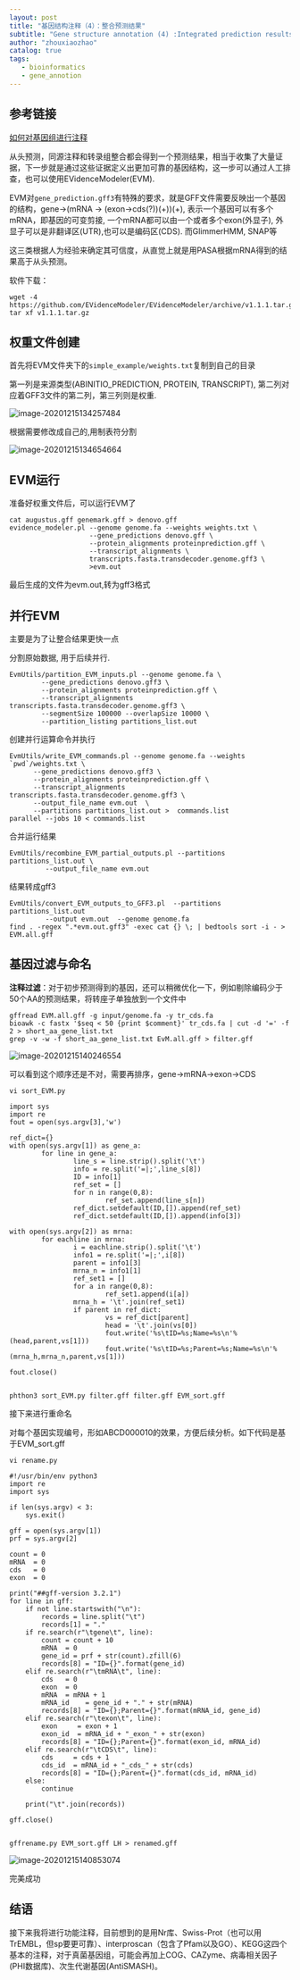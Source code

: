 ```yaml
---
layout: post
title: "基因结构注释（4）：整合预测结果"
subtitle: "Gene structure annotation (4) :Integrated prediction results"
author: "zhouxiaozhao"
catalog: true
tags:
   - bioinformatics
   - gene_annotion
---
```


## 参考链接

[如何对基因组进行注释](https://www.jianshu.com/p/931e9821c45a)

从头预测，同源注释和转录组整合都会得到一个预测结果，相当于收集了大量证据，下一步就是通过这些证据定义出更加可靠的基因结构，这一步可以通过人工排查，也可以使用EVidenceModeler(EVM).

EVM对`gene_prediction.gff3`有特殊的要求，就是GFF文件需要反映出一个基因的结构，gene->(mRNA -> (exon->cds(?))(+))(+), 表示一个基因可以有多个mRNA，即基因的可变剪接, 一个mRNA都可以由一个或者多个exon(外显子), 外显子可以是非翻译区(UTR),也可以是编码区(CDS). 而GlimmerHMM, SNAP等

这三类根据人为经验来确定其可信度，从直觉上就是用PASA根据mRNA得到的结果高于从头预测。

软件下载：

```
wget -4 https://github.com/EVidenceModeler/EVidenceModeler/archive/v1.1.1.tar.gz
tar xf v1.1.1.tar.gz
```

## 权重文件创建

首先将EVM文件夹下的`simple_example/weights.txt`复制到自己的目录

第一列是来源类型(ABINITIO_PREDICTION, PROTEIN, TRANSCRIPT), 第二列对应着GFF3文件的第二列，第三列则是权重.

![image-20201215134257484](/img/posts/2020.11.26/image-20201215134257484.png)

根据需要修改成自己的,用制表符分割

![image-20201215134654664](/img/posts/2020.11.26/image-20201215134654664.png)

## EVM运行

准备好权重文件后，可以运行EVM了

```
cat augustus.gff genemark.gff > denovo.gff
evidence_modeler.pl --genome genome.fa --weights weights.txt \
                    --gene_predictions denovo.gff \
                    --protein_alignments proteinprediction.gff \
                    --transcript_alignments \
                    transcripts.fasta.transdecoder.genome.gff3 \
                    >evm.out
```
最后生成的文件为evm.out,转为gff3格式


## 并行EVM

主要是为了让整合结果更快一点

分割原始数据, 用于后续并行.

```
EvmUtils/partition_EVM_inputs.pl --genome genome.fa \
        --gene_predictions denovo.gff3 \
        --protein_alignments proteinprediction.gff \
        --transcript_alignments transcripts.fasta.transdecoder.genome.gff3 \
        --segmentSize 100000 --overlapSize 10000 \
        --partition_listing partitions_list.out
```

创建并行运算命令并执行

```
EvmUtils/write_EVM_commands.pl --genome genome.fa --weights `pwd`/weights.txt \
      --gene_predictions denovo.gff3 \
      --protein_alignments proteinprediction.gff \
      --transcript_alignments transcripts.fasta.transdecoder.genome.gff3 \
      --output_file_name evm.out  \
      --partitions partitions_list.out >  commands.list
parallel --jobs 10 < commands.list
```

合并运行结果

```
EvmUtils/recombine_EVM_partial_outputs.pl --partitions partitions_list.out \
         --output_file_name evm.out
```

结果转成gff3

```
EvmUtils/convert_EVM_outputs_to_GFF3.pl  --partitions partitions_list.out
         --output evm.out  --genome genome.fa
find . -regex ".*evm.out.gff3" -exec cat {} \; | bedtools sort -i - > EVM.all.gff
```

## 基因过滤与命名

**注释过滤**：对于初步预测得到的基因，还可以稍微优化一下，例如剔除编码少于50个AA的预测结果，将转座子单独放到一个文件中

```
gffread EVM.all.gff -g input/genome.fa -y tr_cds.fa
bioawk -c fastx '$seq < 50 {print $comment}' tr_cds.fa | cut -d '=' -f 2 > short_aa_gene_list.txt
grep -v -w -f short_aa_gene_list.txt EvM.all.gff > filter.gff
```

![image-20201215140246554](/img/posts/2020.11.26/image-20201215140246554.png)

可以看到这个顺序还是不对，需要再排序，gene->mRNA->exon->CDS

```
vi sort_EVM.py

import sys
import re
fout = open(sys.argv[3],'w')

ref_dict={}
with open(sys.argv[1]) as gene_a:
        for line in gene_a:
                line_s = line.strip().split('\t')
                info = re.split('=|;',line_s[8])
                ID = info[1]
                ref_set = []
                for n in range(0,8):
                        ref_set.append(line_s[n])
                ref_dict.setdefault(ID,[]).append(ref_set)
                ref_dict.setdefault(ID,[]).append(info[3])

with open(sys.argv[2]) as mrna:
        for eachline in mrna:
                i = eachline.strip().split('\t')
                info1 = re.split('=|;',i[8])
                parent = info1[3]
                mrna_n = info1[1]
                ref_set1 = []
                for a in range(0,8):
                        ref_set1.append(i[a])
                mrna_h = '\t'.join(ref_set1)
                if parent in ref_dict:
                        vs = ref_dict[parent]
                        head = '\t'.join(vs[0])
                        fout.write('%s\tID=%s;Name=%s\n'%(head,parent,vs[1]))
                        fout.write('%s\tID=%s;Parent=%s;Name=%s\n'%(mrna_h,mrna_n,parent,vs[1]))

fout.close()


phthon3 sort_EVM.py filter.gff filter.gff EVM_sort.gff
```

接下来进行重命名

对每个基因实现编号，形如ABCD000010的效果，方便后续分析。如下代码是基于EVM_sort.gff

```
vi rename.py

#!/usr/bin/env python3
import re
import sys

if len(sys.argv) < 3:
    sys.exit()

gff = open(sys.argv[1])
prf = sys.argv[2]

count = 0
mRNA  = 0
cds   = 0
exon  = 0

print("##gff-version 3.2.1")
for line in gff:
    if not line.startswith("\n"):
        records = line.split("\t")
        records[1] = "."
    if re.search(r"\tgene\t", line):
        count = count + 10
        mRNA  = 0
        gene_id = prf + str(count).zfill(6)
        records[8] = "ID={}".format(gene_id)
    elif re.search(r"\tmRNA\t", line):
        cds   = 0
        exon  = 0
        mRNA  = mRNA + 1
        mRNA_id    = gene_id + "." + str(mRNA)
        records[8] = "ID={};Parent={}".format(mRNA_id, gene_id)
    elif re.search(r"\texon\t", line):
        exon     = exon + 1
        exon_id  = mRNA_id + "_exon_" + str(exon)
        records[8] = "ID={};Parent={}".format(exon_id, mRNA_id)
    elif re.search(r"\tCDS\t", line):
        cds     = cds + 1
        cds_id  = mRNA_id + "_cds_" + str(cds)
        records[8] = "ID={};Parent={}".format(cds_id, mRNA_id)
    else:
        continue

    print("\t".join(records))

gff.close()


gffrename.py EVM_sort.gff LH > renamed.gff
```

![image-20201215140853074](/img/posts/2020.11.26/image-20201215140853074.png)

完美成功

## 结语

接下来我将进行功能注释，目前想到的是用Nr库、Swiss-Prot（也可以用TrEMBL，但sp要更可靠）、interproscan（包含了Pfam以及GO）、KEGG这四个基本的注释，对于真菌基因组，可能会再加上COG、CAZyme、病毒相关因子(PHI数据库)、次生代谢基因(AntiSMASH)。

